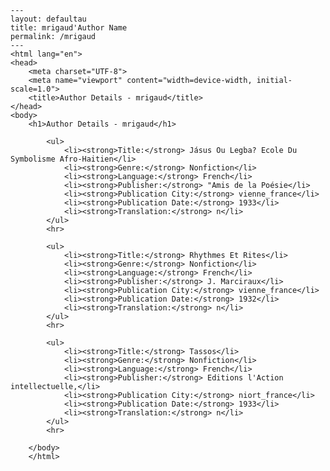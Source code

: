 
    ---
    layout: defaultau
    title: mrigaud'Author Name 
    permalink: /mrigaud
    ---
    <html lang="en">
    <head>
        <meta charset="UTF-8">
        <meta name="viewport" content="width=device-width, initial-scale=1.0">
        <title>Author Details - mrigaud</title>
    </head>
    <body>
        <h1>Author Details - mrigaud</h1>
        
            <ul>
                <li><strong>Title:</strong> Jásus Ou Legba? Ecole Du Symbolisme Afro-Haitien</li>
                <li><strong>Genre:</strong> Nonfiction</li>
                <li><strong>Language:</strong> French</li>
                <li><strong>Publisher:</strong> "Amis de la Poésie</li>
                <li><strong>Publication City:</strong> vienne_france</li>
                <li><strong>Publication Date:</strong> 1933</li>
                <li><strong>Translation:</strong> n</li>
            </ul>
            <hr>
            
            <ul>
                <li><strong>Title:</strong> Rhythmes Et Rites</li>
                <li><strong>Genre:</strong> Nonfiction</li>
                <li><strong>Language:</strong> French</li>
                <li><strong>Publisher:</strong> J. Marciraux</li>
                <li><strong>Publication City:</strong> vienne_france</li>
                <li><strong>Publication Date:</strong> 1932</li>
                <li><strong>Translation:</strong> n</li>
            </ul>
            <hr>
            
            <ul>
                <li><strong>Title:</strong> Tassos</li>
                <li><strong>Genre:</strong> Nonfiction</li>
                <li><strong>Language:</strong> French</li>
                <li><strong>Publisher:</strong> Editions l'Action intellectuelle,</li>
                <li><strong>Publication City:</strong> niort_france</li>
                <li><strong>Publication Date:</strong> 1933</li>
                <li><strong>Translation:</strong> n</li>
            </ul>
            <hr>
            
        </body>
        </html>
        
